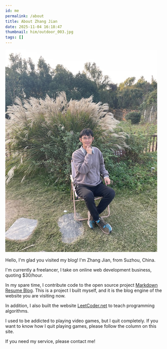 ```yaml
---
id: me
permalink: /about
title: About Zhang Jian
date: 2025-11-04 16:18:47
thumbnail: him/outdoor_003.jpg
tags: []
---
```


![](../images/him/outdoor_003.jpg)

Hello, I'm glad you visited my blog! I'm Zhang Jian, from Suzhou, China.

I'm currently a freelancer, I take on online web development business, quoting $30/hour.

In my spare time, I contribute code to the open source project [Markdown Resume Blog](https://github.com/resumeblog/markdown-resume-blog).
This is a project I built myself, and it is the blog engine of the website you are visiting now.

In addition, I also built the website [LeetCoder.net](https://leetcoder.net) to teach programming algorithms.

I used to be addicted to playing video games, but I quit completely. If you want to know how I quit playing games, please follow the column on this site.

If you need my service, please contact me!


